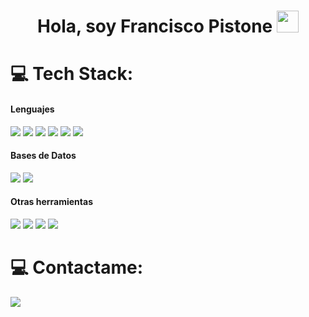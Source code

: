 <h1 align="center">Hola, soy Francisco Pistone <img src="https://media.giphy.com/media/hvRJCLFzcasrR4ia7z/giphy.gif" width="35"></h1>

# 💻 Tech Stack:
<h4> Lenguajes </h4>
<span> 
  <img src="https://img.shields.io/badge/java-%23ED8B00.svg?style=for-the-badge&logo=openjdk&logoColor=white">
  <img src="https://img.shields.io/badge/c%23-%23239120.svg?style=for-the-badge&logo=csharp&logoColor=white">
  <img src="https://img.shields.io/badge/HTML5-E34F26?style=for-the-badge&logo=html5&logoColor=white">
  <img src="https://img.shields.io/badge/CSS3-1572B6?style=for-the-badge&logo=css3&logoColor=white">
  <img src="https://img.shields.io/badge/C-00599C?style=for-the-badge&logo=c&logoColor=white">
  <img src="https://img.shields.io/badge/c++-%2300599C.svg?style=for-the-badge&logo=c%2B%2B&logoColor=white">
</span>

<h4> Bases de Datos </h4>
<span>
  <img src="https://img.shields.io/badge/mysql-4479A1.svg?style=for-the-badge&logo=mysql&logoColor=white"> 
  <img src="https://img.shields.io/badge/Microsoft%20SQL%20Server-CC2927?style=for-the-badge&logo=microsoft%20sql%20server&logoColor=white"> 
</span>

<h4> Otras herramientas </h4>
<span>
 <img src="https://img.shields.io/badge/Visual_Studio_Code-0078D4?style=for-the-badge&logo=visual%20studio%20code&logoColor=white"> 
 <img src="https://img.shields.io/badge/Microsoft_Excel-217346?style=for-the-badge&logo=microsoft-excel&logoColor=white">
 <img src="https://img.shields.io/badge/Microsoft_PowerPoint-B7472A?style=for-the-badge&logo=microsoft-powerpoint&logoColor=white">
 <img src="https://img.shields.io/badge/Microsoft_Word-2B579A?style=for-the-badge&logo=microsoft-word&logoColor=white">
 <img src="">
</span>


# 💻 Contactame:
<span>
  <a href= "https://www.linkedin.com/in/francisco-pistone-55839a332?lipi=urn%3Ali%3Apage%3Ad_flagship3_profile_view_base_contact_details%3BAJiR60N9TFuMl451k%2FVPCg%3D%3D">
   <img src="https://img.shields.io/badge/linkedin-%230077B5.svg?style=for-the-badge&logo=linkedin&logoColor=white"> 
</span>
